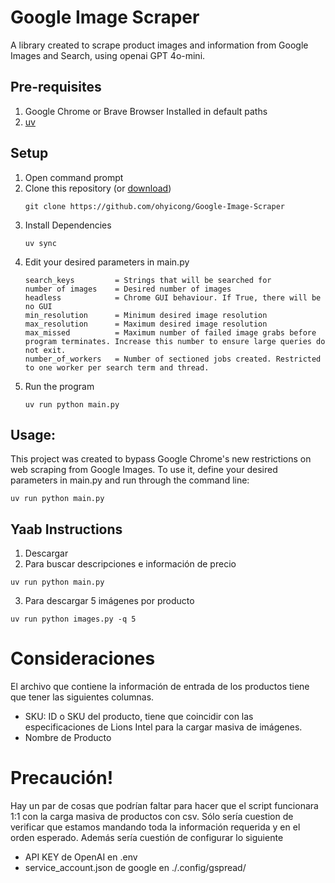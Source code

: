 # Google Image Scraper
A library created to scrape product images and information from Google Images and Search, using openai GPT 4o-mini.

## Pre-requisites
1. Google Chrome or Brave Browser Installed in default paths
2. [uv](https://docs.astral.sh/uv/)

## Setup
1. Open command prompt
2. Clone this repository (or [download](https://github.com/ohyicong/Google-Image-Scraper/archive/refs/heads/master.zip))
    ```
    git clone https://github.com/ohyicong/Google-Image-Scraper
    ```
3. Install Dependencies
    ```
    uv sync
    ```
4. Edit your desired parameters in main.py
    ```
    search_keys         = Strings that will be searched for
    number of images    = Desired number of images
    headless            = Chrome GUI behaviour. If True, there will be no GUI
    min_resolution      = Minimum desired image resolution
    max_resolution      = Maximum desired image resolution
    max_missed          = Maximum number of failed image grabs before program terminates. Increase this number to ensure large queries do not exit.
    number_of_workers   = Number of sectioned jobs created. Restricted to one worker per search term and thread.
    ```
5. Run the program
    ```
    uv run python main.py
    ```

## Usage:
This project was created to bypass Google Chrome's new restrictions on web scraping from Google Images. 
To use it, define your desired parameters in main.py and run through the command line:
```
uv run python main.py
```
## Yaab Instructions
1. Descargar
2. Para buscar descripciones e información de precio
```
uv run python main.py
```
3. Para descargar 5 imágenes por producto
```
uv run python images.py -q 5
```

# Consideraciones
El archivo que contiene la información de entrada de los productos tiene que tener las siguientes columnas.
- SKU: ID o SKU del producto, tiene que coincidir con las especificaciones de Lions Intel para la cargar masiva de imágenes.
- Nombre de Producto

# Precaución!
Hay un par de cosas que podrían faltar para hacer que el script funcionara 1:1 con la carga masiva de productos con csv. Sólo sería cuestion de verificar que estamos mandando toda la información requerida y en el orden esperado.
Además sería cuestión de configurar lo siguiente
* API KEY de OpenAI en .env
* service_account.json de google  en ./.config/gspread/
